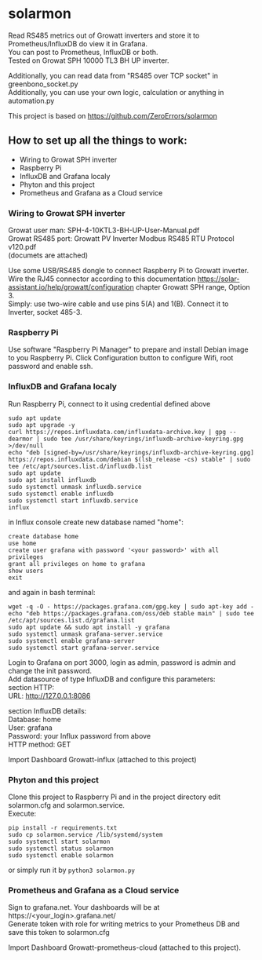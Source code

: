 # solarmon
Read RS485 metrics out of Growatt inverters and store it to Prometheus/InfluxDB do view it in Grafana.   
You can post to Prometheus, InfluxDB or both.  
Tested on  Growat SPH 10000 TL3 BH UP inverter.

Additionally, you can read data from "RS485 over TCP socket" in greenbono_socket.py  
Additionally, you can use your own logic, calculation or anything in automation.py

This project is based on https://github.com/ZeroErrors/solarmon

## How to set up all the things to work:

- Wiring to Growat SPH inverter
- Raspberry Pi
- InfluxDB and Grafana localy
- Phyton and this project
- Prometheus and Grafana as a Cloud service

### Wiring to Growat SPH inverter

Growat user man:  SPH-4-10KTL3-BH-UP-User-Manual.pdf  
Growat RS485 port:  Growatt PV Inverter Modbus RS485 RTU Protocol v120.pdf  
(documets are attached)  

Use some USB/RS485 dongle to connect Raspberry Pi to Growatt inverter.  
Wire the RJ45 connector according to this documentation https://solar-assistant.io/help/growatt/configuration  chapter Growatt SPH range, Option 3.  
Simply: use two-wire cable and use pins 5(A) and 1(B). Connect it to Inverter, socket 485-3.


### Raspberry Pi 
Use software "Raspberry Pi Manager" to prepare and install Debian image to you Raspberry Pi. Click Configuration button to configure Wifi, root password and enable ssh.  

### InfluxDB and Grafana localy
Run Raspberry Pi, connect to it using credential defined above  
```
sudo apt update  
sudo apt upgrade -y  
curl https://repos.influxdata.com/influxdata-archive.key | gpg --dearmor | sudo tee /usr/share/keyrings/influxdb-archive-keyring.gpg >/dev/null
echo "deb [signed-by=/usr/share/keyrings/influxdb-archive-keyring.gpg] https://repos.influxdata.com/debian $(lsb_release -cs) stable" | sudo tee /etc/apt/sources.list.d/influxdb.list
sudo apt update
sudo apt install influxdb
sudo systemctl unmask influxdb.service  
sudo systemctl enable influxdb  
sudo systemctl start influxdb.service
influx
```
in Influx console create new database named "home":
```
create database home  
use home  
create user grafana with password '<your password>' with all privileges  
grant all privileges on home to grafana  
show users  
exit  
```
and again in bash terminal:
```
wget -q -O - https://packages.grafana.com/gpg.key | sudo apt-key add -  
echo "deb https://packages.grafana.com/oss/deb stable main" | sudo tee /etc/apt/sources.list.d/grafana.list  
sudo apt update && sudo apt install -y grafana  
sudo systemctl unmask grafana-server.service  
sudo systemctl enable grafana-server  
sudo systemctl start grafana-server.service  
```

Login to Grafana on port 3000, login as admin, password is admin and change the init password.   
Add datasource of type InfluxDB and configure this parameters:  
section HTTP:  
URL: http://127.0.0.1:8086  

section InfluxDB details:  
Database: home  
User: grafana  
Password: your Influx password from above  
HTTP method: GET  

Import Dashboard Growatt-influx (attached to this project)  

### Phyton and this project
Clone this project to Raspberry Pi and in the project directory edit solarmon.cfg and solarmon.service.  
Execute:
```
pip install -r requirements.txt
sudo cp solarmon.service /lib/systemd/system
sudo systemctl start solarmon
sudo systemctl status solarmon
sudo systemctl enable solarmon
```
or simply run it by ```python3 solarmon.py```


### Prometheus and Grafana as a Cloud service
Sign to grafana.net. Your dashboards will be at https://<your_login>.grafana.net/  
Generate token with role for writing metrics to your Prometheus DB and save this token to solarmon.cfg  

Import Dashboard Growatt-prometheus-cloud (attached to this project).  


